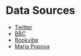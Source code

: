 Data Sources
============

* [Twitter](http://twitter.com)
* [BBC](http://bbc.co.uk)
* [Bookvibe](http://bookvibe.com)
* [Maria Popova](http://brainpickings.com)
